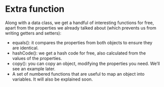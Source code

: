 # Extra function

Along with a data class, we get a handful of interesting functions for free, apart from the properties
we already talked about (which prevents us from writing getters and setters):

- equals(): it compares the properties from both objects to ensure they are identical.
- hashCode(): we get a hash code for free, also calculated from the values of the properties.
- copy(): you can copy an object, modifying the properties you need. We’ll see an example later.
- A set of numbered functions that are useful to map an object into variables. It will also be
  explained soon.
